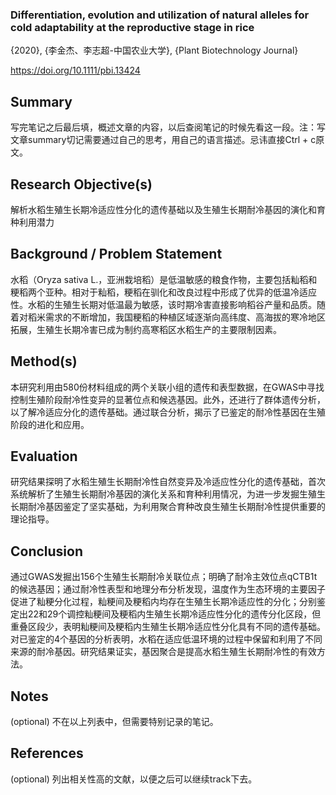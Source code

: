 ### Differentiation, evolution and utilization of natural alleles for cold adaptability at the reproductive stage in rice

{2020}, {李金杰、李志超-中国农业大学}, {Plant Biotechnology Journal}

 https://doi.org/10.1111/pbi.13424



## Summary

写完笔记之后最后填，概述文章的内容，以后查阅笔记的时候先看这一段。注：写文章summary切记需要通过自己的思考，用自己的语言描述。忌讳直接Ctrl + c原文。



## Research Objective(s)

解析水稻生殖生长期冷适应性分化的遗传基础以及生殖生长期耐冷基因的演化和育种利用潜力



## Background / Problem Statement

水稻（Oryza sativa L.，亚洲栽培稻）是低温敏感的粮食作物，主要包括籼稻和粳稻两个亚种。相对于籼稻，粳稻在驯化和改良过程中形成了优异的低温冷适应性。水稻的生殖生长期对低温最为敏感，该时期冷害直接影响稻谷产量和品质。随着对稻米需求的不断增加，我国粳稻的种植区域逐渐向高纬度、高海拔的寒冷地区拓展，生殖生长期冷害已成为制约高寒稻区水稻生产的主要限制因素。

## Method(s)

本研究利用由580份材料组成的两个关联小组的遗传和表型数据，在GWAS中寻找控制生殖阶段耐冷性变异的显著位点和候选基因。此外，还进行了群体遗传分析，以了解冷适应分化的遗传基础。通过联合分析，揭示了已鉴定的耐冷性基因在生殖阶段的进化和应用。



## Evaluation

研究结果探明了水稻生殖生长期耐冷性自然变异及冷适应性分化的遗传基础，首次系统解析了生殖生长期耐冷基因的演化关系和育种利用情况，为进一步发掘生殖生长期耐冷基因鉴定了坚实基础，为利用聚合育种改良生殖生长期耐冷性提供重要的理论指导。

## Conclusion

通过GWAS发掘出156个生殖生长期耐冷关联位点；明确了耐冷主效位点qCTB1t的候选基因；通过耐冷性表型和地理分布分析发现，温度作为生态环境的主要因子促进了籼粳分化过程，籼粳间及粳稻内均存在生殖生长期冷适应性的分化；分别鉴定出22和29个调控籼粳间及粳稻内生殖生长期冷适应性分化的遗传分化区段，但重叠区段少，表明籼粳间及粳稻内生殖生长期冷适应性分化具有不同的遗传基础。对已鉴定的4个基因的分析表明，水稻在适应低温环境的过程中保留和利用了不同来源的耐冷基因。研究结果证实，基因聚合是提高水稻生殖生长期耐冷性的有效方法。



## Notes

(optional) 不在以上列表中，但需要特别记录的笔记。



## References

(optional) 列出相关性高的文献，以便之后可以继续track下去。